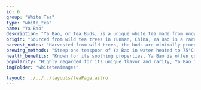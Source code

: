 ```yaml
---
id: 6
group: "White Tea"
type: "white_tea"
name: "Ya Bao"
description: "Ya Bao, or Tea Buds, is a unique white tea made from unopened buds, offering a sweet, pine-like flavor with a hint of spice."
origin: "Sourced from wild tea trees in Yunnan, China, Ya Bao is a rare and distinctive white tea."
harvest_notes: "Harvested from wild trees, the buds are minimally processed to preserve their natural sweetness and aroma."
brewing_methods: "Steep one teaspoon of Ya Bao in water heated to 75°C-80°C (167°F-176°F) for 3-4 minutes for a sweet and spicy infusion."
health_benefits: "Known for its soothing properties, Ya Bao is often consumed to promote relaxation and mental clarity."
popularity: "Highly regarded for its unique flavor and rarity, Ya Bao is a favorite among tea connoisseurs."
imgFolder: "whiteteaimages"

layout: ../../../layouts/teaPage.astro
---
```

